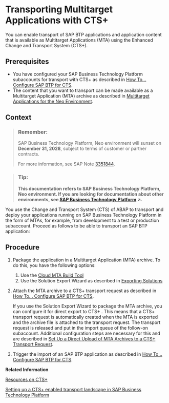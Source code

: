 <!-- loiof598f69a9be347029b7e5e7205fc7d1f -->

# Transporting Multitarget Applications with CTS+

You can enable transport of SAP BTP applications and application content that is available as Multitarget Applications \(MTA\) using the Enhanced Change and Transport System \(CTS+\).



## Prerequisites

-   You have configured your SAP Business Technology Platform subaccounts for transport with CTS+ as described in [How To... Configure SAP BTP for CTS](https://help.sap.com/doc/how-to-configure-sap-business-technology-platform-neo-environment-for-cts/Cloud/en-US/How%20To...%20Configure%20SAP%20Business%20Technology%20Platform%2C%20Neo%20Environment%20for%20CTS.pdf).
-   The content that you want to transport can be made available as a Multitarget Application \(MTA\) archive as described in [Multitarget Applications for the Neo Environment](multitarget-applications-for-the-neo-environment-e1bb7eb.md).



## Context

> ### Remember:  
> SAP Business Technology Platform, Neo environment will sunset on **December 31, 2028**, subject to terms of customer or partner contracts.
> 
> For more information, see SAP Note [3351844](https://me.sap.com/notes/3351844).

> ### Tip:  
> **This documentation refers to SAP Business Technology Platform, Neo environment. If you are looking for documentation about other environments, see [SAP Business Technology Platform](https://help.sap.com/viewer/65de2977205c403bbc107264b8eccf4b/Cloud/en-US/6a2c1ab5a31b4ed9a2ce17a5329e1dd8.html "SAP Business Technology Platform (SAP BTP) is an integrated offering comprised of the following technology portfolios: application development; process automation; integration; data, analytics, and enterprise planning; artificial intelligence. The platform offers users the ability to turn data into business value, compose end-to-end business processes, connect entire IT landscapes, and personalize, build and extend SAP applications. This reduces the overall total cost of ownership maintaining SAP landscapes and third-party software across end-to-end business processes.") :arrow_upper_right:.**

You use the Change and Transport System \(CTS\) of ABAP to transport and deploy your applications running on SAP Business Technology Platform in the form of MTAs, for example, from development to a test or production subaccount. Proceed as follows to be able to transport an SAP BTP application:



<a name="loiof598f69a9be347029b7e5e7205fc7d1f__steps_m5c_grg_1y"/>

## Procedure

1.  Package the application in a Multitarget Application \(MTA\) archive. To do this, you have the following options:

    1.  Use the [Cloud MTA Build Tool](https://github.com/SAP/cloud-mta-build-tool)
    2.  Use the Solution Export Wizard as described in [Exporting Solutions](exporting-solutions-14a0ff1.md)

2.  Attach the MTA archive to a CTS+ transport request as described in [How To... Configure SAP BTP for CTS](https://help.sap.com/doc/how-to-configure-sap-business-technology-platform-neo-environment-for-cts/Cloud/en-US/How%20To...%20Configure%20SAP%20Business%20Technology%20Platform%2C%20Neo%20Environment%20for%20CTS.pdf).

    If you use the Solution Export Wizard to package the MTA archive, you can configure it for direct export to CTS+ . This means that a CTS+ transport request is automatically created when the MTA is exported and the archive file is attached to the transport request. The transport request is released and put in the import queue of the follow-on subaccount. Additional configuration steps are necessary for this and are described in [Set Up a Direct Upload of MTA Archives to a CTS+ Transport Request](set-up-a-direct-upload-of-mta-archives-to-a-cts-transport-request-37ceecb.md).

3.  Trigger the import of an SAP BTP application as described in [How To... Configure SAP BTP for CTS](https://help.sap.com/doc/how-to-configure-sap-business-technology-platform-neo-environment-for-cts/Cloud/en-US/How%20To...%20Configure%20SAP%20Business%20Technology%20Platform%2C%20Neo%20Environment%20for%20CTS.pdf).


**Related Information**  


[Resources on CTS+](https://wiki.scn.sap.com/wiki/pages/viewpage.action?pageId=448469096)

[Setting up a CTS+ enabled transport landscape in SAP Business Technology Platform](https://blogs.sap.com/2017/03/29/setting-up-a-cts-enabled-transport-landscape-in-sap-cloud-platform/)

